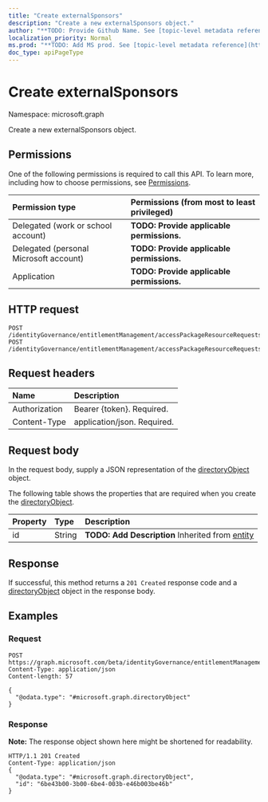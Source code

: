 ```yaml
---
title: "Create externalSponsors"
description: "Create a new externalSponsors object."
author: "**TODO: Provide Github Name. See [topic-level metadata reference](https://msgo.azurewebsites.net/add/document/guidelines/metadata.html#topic-level-metadata)**"
localization_priority: Normal
ms.prod: "**TODO: Add MS prod. See [topic-level metadata reference](https://msgo.azurewebsites.net/add/document/guidelines/metadata.html#topic-level-metadata)**"
doc_type: apiPageType
---
```


# Create externalSponsors
Namespace: microsoft.graph

Create a new externalSponsors object.

## Permissions
One of the following permissions is required to call this API. To learn more, including how to choose permissions, see [Permissions](/concepts/permissions-reference.md).

|Permission type|Permissions (from most to least privileged)|
|:---|:---|
|Delegated (work or school account)|**TODO: Provide applicable permissions.**|
|Delegated (personal Microsoft account)|**TODO: Provide applicable permissions.**|
|Application|**TODO: Provide applicable permissions.**|

## HTTP request

<!-- {
  "blockType": "ignored"
}
-->
``` http
POST /identityGovernance/entitlementManagement/accessPackageResourceRequests/{accessPackageResourceRequestId}/requestor/connectedOrganization/internalSponsors
POST /identityGovernance/entitlementManagement/accessPackageResourceRequests/{accessPackageResourceRequestId}/requestor/connectedOrganization/externalSponsors
```

## Request headers
|Name|Description|
|:---|:---|
|Authorization|Bearer {token}. Required.|
|Content-Type|application/json. Required.|

## Request body
In the request body, supply a JSON representation of the [directoryObject](../resources/directoryobject.md) object.

The following table shows the properties that are required when you create the [directoryObject](../resources/directoryobject.md).

|Property|Type|Description|
|:---|:---|:---|
|id|String|**TODO: Add Description** Inherited from [entity](../resources/entity.md)|



## Response

If successful, this method returns a `201 Created` response code and a [directoryObject](../resources/directoryobject.md) object in the response body.

## Examples

### Request
<!-- {
  "blockType": "request",
  "name": "create_directoryobject_from_"
}
-->
``` http
POST https://graph.microsoft.com/beta/identityGovernance/entitlementManagement/accessPackageResourceRequests/{accessPackageResourceRequestId}/requestor/connectedOrganization/internalSponsors
Content-Type: application/json
Content-length: 57

{
  "@odata.type": "#microsoft.graph.directoryObject"
}
```


### Response
**Note:** The response object shown here might be shortened for readability.
<!-- {
  "blockType": "response",
  "truncated": true,
  "@odata.type": "microsoft.graph.directoryobject"
}
-->
``` http
HTTP/1.1 201 Created
Content-Type: application/json
{
  "@odata.type": "#microsoft.graph.directoryObject",
  "id": "6be43b00-3b00-6be4-003b-e46b003be46b"
}
```

